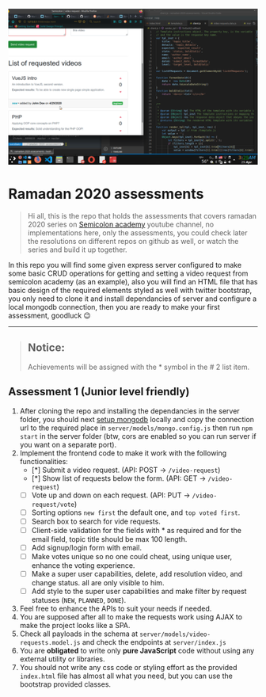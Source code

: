 ![img](screenshot1.png)


# Ramadan 2020 assessments

> Hi all, this is the repo that holds the assessments that covers ramadan 2020 series on [Semicolon academy](https://www.youtube.com/SemicolonAcademy) youtube channel, no implementations here, only the assessments, you could check later the resolutions on different repos on github as well, or watch the series and build it up together.

In this repo you will find some given express server configured to make some basic CRUD operations for getting and setting a video request from semicolon academy (as an example), also you will find an HTML file that has basic design of the required elements styled as well with twitter bootstrap, you only need to clone it and install dependancies of server and configure a local mongodb connection, then you are ready to make your first assessment, goodluck 😉

---

> ## Notice:
> Achievements will be assigned with the * symbol in the # 2 list item. 

## Assessment 1 (Junior level friendly)

1. After cloning the repo and installing the dependancies in the server folder, you should next [setup mongodb](https://docs.mongodb.com/manual/installation/) locally and copy the connection url to the required place in `server/models/mongo.config.js` then run `npm start` in the server folder (btw, cors are enabled so you can run server if you want on a separate port).
2. Implement the frontend code to make it work with the following functionalities:
   - [*] Submit a video request. (API: POST -> `/video-request`)
   - [*] Show list of requests below the form. (API: GET -> `/video-request`)
   - [ ] Vote up and down on each request. (API: PUT -> `/video-request/vote`)
   - [ ] Sorting options `new first` the default one, and `top voted first`.
   - [ ] Search box to search for vide requests.
   - [ ] Client-side validation for the fields with * as required and for the email field, topic title should be max 100 length.
   - [ ] Add signup/login form with email.
   - [ ] Make votes unique so no one could cheat, using unique user, enhance the voting experience.
   - [ ] Make a super user capabilities, delete, add resolution video, and change status. all are only visible to him.
   - [ ] Add style to the super user capabilities and make filter by request statuses (`NEW`, `PLANNED`, `DONE`).
3. Feel free to enhance the APIs to suit your needs if needed.
4. You are supposed after all to make the requests work using AJAX to make the project looks like a SPA.
5. Check all payloads in the schema at `server/models/video-requests.model.js` and check the endpoints at `server/index.js`
6. You are **obligated** to write only **pure JavaScript** code without using any external utility or libraries.
7. You should not write any css code or styling effort as the provided `index.html` file has almost all what you need, but you can use the bootstrap provided classes.
